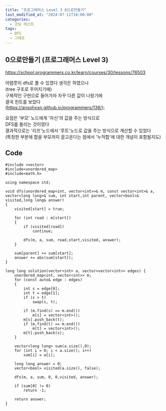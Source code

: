 ```yaml
---
title: "프로그래머스 Level 3 0으로만들기"
last_modified_at: "2024-07-11T10:00:00"
categories:
  - 코딩 테스트
tags:
  - DFS
  - 그래프
---
```


## 0으로만들기 (프로그래머스 Level 3)
 <https://school.programmers.co.kr/learn/courses/30/lessons/76503><br>

 어렴풋이 dfs로 풀 수 있겠다 생각은 하였으나<br>
 (tree 구조로 주어지기에)<br>
 구체적인 구현으로 들어가자 자꾸 다른 값이 나왔기에<br>
 결국 힌트를 보았다<br>
 (<https://ansohxxn.github.io/programmers/136/>);

 요점은 '부모' 노드에게 '자신'의 값을 주는 방식으로<br>
 DFS를 돌리는 것이였다<br>
 결과적으로는 '리프'노드에서 '루트'노드로 값을 주는 방식으로 계산할 수 있었다<br>
 (특정한 부분에 합을 부모까지 끌고온다는 점에서 '누적합'에 대한 개념이 포함될지도)<br>




## Code
```
#include <vector>
#include<unordered_map>
#include<math.h>

using namespace std;

void dfs(unordered_map<int, vector<int>>& m, const vector<int>& a, vector<long long>& sum, int start,int parent, vector<bool>& visited,long long& answer)
{
	visited[start] = true;

	for (int road : m[start])
	{
		if (visited[road])
			continue;

		dfs(m, a, sum, road,start,visited, answer);
	}

	sum[parent] += sum[start];
	answer += abs(sum[start]);
}

long long solution(vector<int> a, vector<vector<int>> edges) {
	unordered_map<int, vector<int>> m;
	for (const auto& edge : edges)
	{
		int s = edge[0];
		int t = edge[1];
		if (s > t)
			swap(s, t);

		if (m.find(s) == m.end())
			m[s] = vector<int>();
		m[s].push_back(t);
		if (m.find(t) == m.end())
			m[t] = vector<int>();
		m[t].push_back(s);
	}

	vector<long long> sum(a.size(),0);
	for (int i = 0; i < a.size(); i++)
		sum[i] = a[i];

	long long answer = 0;
	vector<bool> visited(a.size(), false);

	dfs(m, a, sum, 0, 0,visited, answer);

	if (sum[0] != 0)
		return -1;

	return answer;
}
```